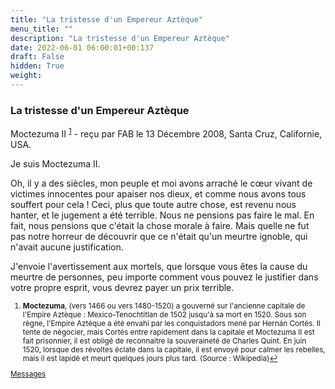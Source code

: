 ```yaml
---
title: "La tristesse d'un Empereur Aztèque"
menu_title: ""
description: "La tristesse d'un Empereur Aztèque"
date: 2022-06-01 06:00:01+00:137
draft: False
hidden: True
weight:
---
```

### La tristesse d'un Empereur Aztèque

Moctezuma II <sup id="a1">[1](#f1)</sup> - reçu par FAB le 13 Décembre 2008, Santa Cruz, Californie, USA.

Je suis Moctezuma II.

Oh, il y a des siècles, mon peuple et moi avons arraché le cœur vivant de victimes innocentes pour apaiser nos dieux, et comme nous avons tous souffert pour cela ! Ceci, plus que toute autre chose, est revenu nous hanter, et le jugement a été terrible. Nous ne pensions pas faire le mal. En fait, nous pensions que c'était la chose morale à faire. Mais quelle ne fut pas notre horreur de découvrir que ce n'était qu'un meurtre ignoble, qui n'avait aucune justification.

J'envoie l'avertissement aux mortels, que lorsque vous êtes la cause du meurtre de personnes, peu importe comment vous pouvez le justifier dans votre propre esprit, vous devrez payer un prix terrible.
<small>

1. <large id="f1"> **Moctezuma**, (vers 1466 ou vers 1480-1520) a gouverné sur l'ancienne capitale de l'Empire Aztèque : Mexico-Tenochtitlan de 1502 jusqu'à sa mort en 1520. Sous son règne, l'Empire Aztéque a été envahi par les conquistadors mené par Hernán Cortés. Il tente de négocier, mais Cortés entre rapidement dans la capitale et Moctezuma II est fait prisonnier, il est obligé de reconnaitre la souveraineté de Charles Quint. En juin 1520, lorsque des révoltes éclate dans la capitale, il est envoyé pour calmer les rebelles, mais il est lapidé et meurt quelques jours plus tard. (Source : Wikipedia)[↩](#a1)

[Messages](/fr-contemporary-messages/fr-contemporary-messages-by-date-order/fr-contemporary-messages-2008)